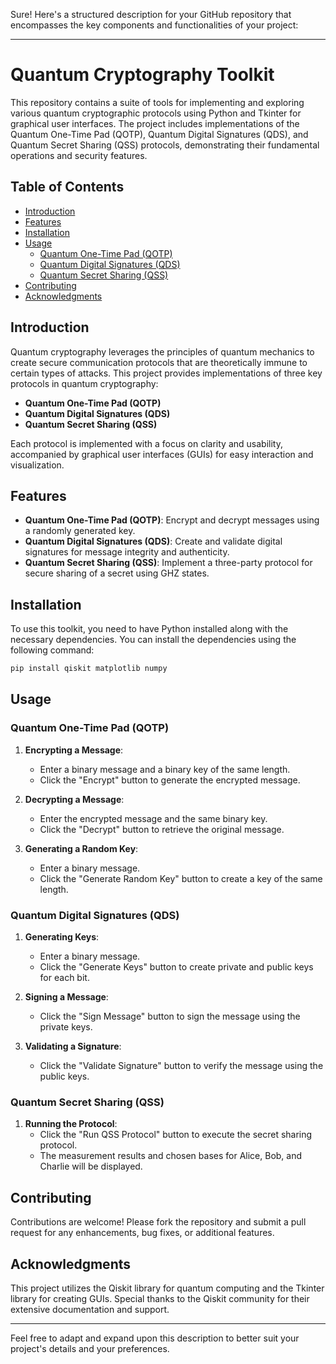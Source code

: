 Sure! Here's a structured description for your GitHub repository that encompasses the key components and functionalities of your project:

---

# Quantum Cryptography Toolkit

This repository contains a suite of tools for implementing and exploring various quantum cryptographic protocols using Python and Tkinter for graphical user interfaces. The project includes implementations of the Quantum One-Time Pad (QOTP), Quantum Digital Signatures (QDS), and Quantum Secret Sharing (QSS) protocols, demonstrating their fundamental operations and security features.

## Table of Contents

- [Introduction](#introduction)
- [Features](#features)
- [Installation](#installation)
- [Usage](#usage)
  - [Quantum One-Time Pad (QOTP)](#quantum-one-time-pad-qotp)
  - [Quantum Digital Signatures (QDS)](#quantum-digital-signatures-qds)
  - [Quantum Secret Sharing (QSS)](#quantum-secret-sharing-qss)
- [Contributing](#contributing)
- [Acknowledgments](#acknowledgments)

## Introduction

Quantum cryptography leverages the principles of quantum mechanics to create secure communication protocols that are theoretically immune to certain types of attacks. This project provides implementations of three key protocols in quantum cryptography:
- **Quantum One-Time Pad (QOTP)**
- **Quantum Digital Signatures (QDS)**
- **Quantum Secret Sharing (QSS)**

Each protocol is implemented with a focus on clarity and usability, accompanied by graphical user interfaces (GUIs) for easy interaction and visualization.

## Features

- **Quantum One-Time Pad (QOTP)**: Encrypt and decrypt messages using a randomly generated key.
- **Quantum Digital Signatures (QDS)**: Create and validate digital signatures for message integrity and authenticity.
- **Quantum Secret Sharing (QSS)**: Implement a three-party protocol for secure sharing of a secret using GHZ states.

## Installation

To use this toolkit, you need to have Python installed along with the necessary dependencies. You can install the dependencies using the following command:

```bash
pip install qiskit matplotlib numpy
```

## Usage

### Quantum One-Time Pad (QOTP)

1. **Encrypting a Message**:
   - Enter a binary message and a binary key of the same length.
   - Click the "Encrypt" button to generate the encrypted message.

2. **Decrypting a Message**:
   - Enter the encrypted message and the same binary key.
   - Click the "Decrypt" button to retrieve the original message.

3. **Generating a Random Key**:
   - Enter a binary message.
   - Click the "Generate Random Key" button to create a key of the same length.

### Quantum Digital Signatures (QDS)

1. **Generating Keys**:
   - Enter a binary message.
   - Click the "Generate Keys" button to create private and public keys for each bit.

2. **Signing a Message**:
   - Click the "Sign Message" button to sign the message using the private keys.

3. **Validating a Signature**:
   - Click the "Validate Signature" button to verify the message using the public keys.

### Quantum Secret Sharing (QSS)

1. **Running the Protocol**:
   - Click the "Run QSS Protocol" button to execute the secret sharing protocol.
   - The measurement results and chosen bases for Alice, Bob, and Charlie will be displayed.

## Contributing

Contributions are welcome! Please fork the repository and submit a pull request for any enhancements, bug fixes, or additional features.

## Acknowledgments

This project utilizes the Qiskit library for quantum computing and the Tkinter library for creating GUIs. Special thanks to the Qiskit community for their extensive documentation and support.

---

Feel free to adapt and expand upon this description to better suit your project's details and your preferences.

